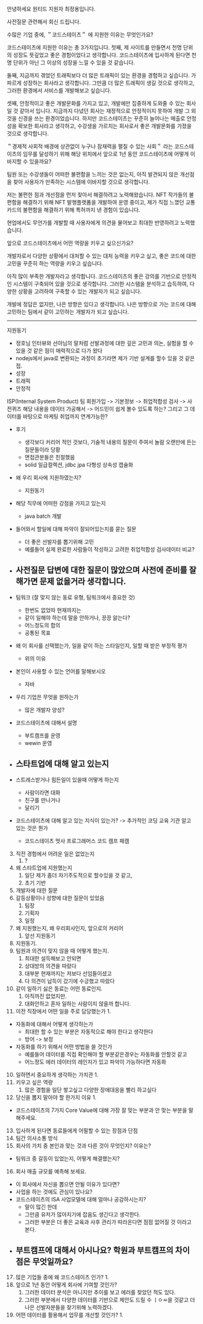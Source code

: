 안녕하세요 원티드 지원자 최정용입니다.

사전질문 관련해서 회신 드립니다.


수많은 기업 중에, ＂코드스테이츠＂ 에 지원한 이유는 무엇인가요?

코드스테이츠에 지원한 이유는 총 3가지입니다.
첫째, 제 사이트를 만들면서 천명 단위의 성장도 뜻깊었고 좋은 경험이었다고 생각합니다.
코드스테이츠에 입사하게 된다면 천명 단위가 아닌 그 이상의 성장을 느낄 수 있을 것 같습니다.

둘째, 지금까지 겪었던 트래픽보다 더 많은 트래픽이 있는 환경을 경험하고 싶습니다.
가파르게 성장하는 회사라고 생각합니다. 그만큼 더 많은 트래픽이 생길 것으로 생각하고, 그러한 환경에서 서비스를 개발해보고 싶습니다.

셋째, 안정적이고 좋은 개발문화를 가지고 있고, 개발에만 집중하게 도와줄 수 있는 회사일 것 같아서 입니다.
지금까지 다녔던 회사는 재정적으로 안정적이지 못하여 개발 그 외 것을 신경을 쓰는 환경이었습니다.
하지만 코드스테이츠는 꾸준히 늘어나는 매출로 안정성을 확보한 회사라고 생각하고, 수강생을 가르치는 회사로서 좋은 개발문화를 가졌을 것으로 생각합니다.

＂경제적 사회적 배경에 상관없이 누구나 잠재력을 펼칠 수 있는 사회＂ 라는 코드스테이츠의 임무를 달성하기 위해 해당 위치에서 앞으로 1년 동안 코드스테이츠에 어떻게 이바지할 수 있을까요?

팀원 또는 수강생들이 어떠한 불편함을 느끼는 것은 없는지, 아직 발견되지 않은 개선점을 찾아 사용자가 만족하는 시스템에 이바지할 것으로 생각합니다.

저는 불편한 점과 개선점을 먼저 찾아서 해결하려고 노력해왔습니다.
NFT 작가들의 불편함을 해결하기 위해 NFT 발행플랫폼을 개발하여 운영 중이고, 제가 직접 느꼈던 교통카드의 불편함을 해결하기 위해 특허까지 낸 경험이 있습니다.

현업에서도 무언가를 개발할 때 사용자에게 의견을 물어보고 최대한 반영하려고 노력했습니다.

앞으로 코드스테이츠에서 어떤 역량을 키우고 싶으신가요?

개발자로서 다양한 상황에서 대처할 수 있는 대처 능력을 키우고 싶고, 좋은 코드에 대한 고민을 꾸준히 하는 역량을 키우고 싶습니다.

아직 많이 부족한 개발자라고 생각합니다.
코드스테이츠의 좋은 강의를 기반으로 안정적인 시스템이 구축되어 있을 것으로 생각합니다.
그러한 시스템을 분석하고 습득하여, 다양한 상황을 고려하여 구축할 수 있는 개발자가 되고 싶습니다.

개발에 정답은 없지만, 나은 방향은 있다고 생각합니다.
나은 방향으로 가는 코드에 대해 고민하는 팀에서 같이 고민하는 개발자가 되고 싶습니다.

---

지원동기
- 정호님 인터뷰와 선아님의 말처럼 선발과정에 대한 깊은 고민과 의논, 실험을 할 수 있을 것 같은 점이 매력적으로 다가 왔다
- nodejs에서 java로 변환되는 과정이 초기라면 제가 기반 설계를 할수 있을 것 같은접.
- 성장
- 트래픽
- 안정적

ISP(Internal System Product) 팀
회원가입 -> 기본정보 -> 취업적합성 검사 -> 사전퀴즈
해당 내용을 데이터 가공해서 -> 어드민이 쉽게 볼수 있도록 하는?
그리고 그 데이터를 바탕으로 마케팅 취업까지 연계가능한?

- 후기  
  - 생각보다 커리어 적인 것보다, 기술적 내용의 질문이 주여서 놀람  오랜만에 든는 질문들이라 당황
  - 면접관분들은 친절했음  
  - solid 일급컬렉션, jdbc jpa 다형성 상속성 캡슐화 

- 왜 우리 회사에 지원하였는지?
  - 지원동기
- 해당 직무에 어떠한 강점을 가지고 있는지
  - java batch 개발
- 들어와서 할일에 대해 파악이 잘되어있는지를 묻는 질문
  - 더 좋은 선발자를 뽑기위해 고민
  - 예를들어 실제 완료한 사람들이 작성하고 고려한 취업적합성 검사데이터 비교?
- 사전질문 답변에 대한 질문이 많았으며 사전에 준비를 잘 해가면 문제 없을거라 생각합니다.
  - 
- 팀워크 (잘 맞지 않는 동료 유형, 팀워크에서 중요한 것)
  - 한번도 없었따 현재까지는 
  - 같이 일해야 하는데 말을 안하거나, 끙끙 앓는다?
  - 어느정도의 합의
  - 공통된 목표
- 왜 이 회사를 선택했는가, 일을 같이 하는 스타일인지, 일할 때 받은 부정적 평가
  - 위의 이유
- 본인이 사용할 수 있는 언어를 말해보시오
  - 자바
- 우리 기업은 무엇을 원하는가
  - 많은 개발자 양성?
- 코드스테이츠에 대해서 설명
  - 부트캠프를 운영
  - wewin 운영
- 스타트업에 대해 알고 있는지
  - 
- 스트레스받거나 힘든일이 있을때 어떻게 하는지
  - 사람이라면 대화
  - 친구를 만나거나
  - 달리기 
- 코드스테이츠에 대해 알고 있는 지식이 있는가? -> 추가적인 코딩 교육 기관 알고 있는 것은 뭔가
  - 코드스테이츠 멋사 프로그래머스 코드 캠프 패캠
3. 직전 경험에서 어려운 일은 없었는지
   1. ?
4. 왜 스타트업에 지원했는지
   1. 일단 제가 좀더 자기주도적으로 할수있을 것 같고,
   2. 초기 기반 
5. 개발자에 대한 질문
6. 갈등상황이나 성향에 대한 질문이 있었음
   1. 팀장
   2. 기획자
   3. 일정
7. 왜 지원했는지, 왜 우리회사인지, 앞으로의 커리어
   1. 앞선 지원동기
8. 지원동기. 
9. 팀원과 의견이 맞지 않을 때 어떻게 했는지. 
   1. 최대한 설득해보고 안되면
   2. 상대방의 의견을 따랐다
   3. 대부분 현재까지는 저보다 선임들이셨고 
   4. 다 의견이 납득이 갔기에 수긍했고 따랐다
10. 같이 일하기 싫은 동료는 어떤 동료인지.
    1. 아직까진 없었지만.
    2. 대화안하고 혼자 일하는 사람이지 않을까 합니다.
11. 이전 직장에서 어떤 일을 주로 담당했는가
    1. 
- 자동화에 대해서 어떻게 생각하는가
  - 최대한 할 수 있는 부분은 자동적으로 해야 한다고 생각한다
  - 방어 -> 보정 
- 자동화를 하기 위해서 어떤 방법을 쓸 것인가
  - 예를들어 데이터를 직접 확인해야 할 부분같은경우는 자동화를 안할것 같고
  - 어느정도 에러 데이터의 레인지가 있고 파악이 가능하다면 자동화
10. 일하면서 중요하게 생각하는 가치관
    1. 
11. 키우고 싶은 역량
    1. 많은 경험을 일단 쌓고싶고 다양한 장애대응을 빨리 하고싶다
12. 당신을 뽑지 말아야 할 한가지 이유
    1. 
- 코드스테이츠의 7가지 Core Value에 대해 가장 잘 맞는 부분과 안 맞는 부분을 말해주세요.
13. 입사하게 된다면 동료들에게 어필할 수 있는 장점과 단점
14. 팀간 의사소통 방식
15. 회사의 가치 중 본인과 맞는 것과 다른 것이 무엇인지? 이유는?
- 팀워크 중 갈등이 있었는지, 어떻게 해결했는지?
16. 회사 매출 규모를 예측해 보세요.
- 이 회사에서 자신을 뽑으면 안될 이유가 있다면?
- 사업을 하는 것에도 관심이 있나요?
- 코드스테이츠의 ISA 사업모델에 대해 얼마나 공감하시는지?
  - 말이 많긴 한데 
  - 그만큼 유저가 많아지기에 잡음도 생긴다고 생각한다.
  - 그러한 부분은 더 좋은 교육과 사후 관리가 따라온다면 점점 없어질 것 이라고 본다.
- 부트캠프에 대해서 아시나요? 학원과 부트캠프의 차이점은 무엇일까요?
  - 
17. 많은 기업들 중에 왜 코드스테이츠 인가?
    1. 
18. 앞으로 1년 동안 어떻게 회사에 기여할 것인가?
    1. 그러한 데이터 분석은 아니지만 추이를 보고 에러를 찾았던 적도 있다.
    2. 그러한 부분에서 다양한 데이터를 기반으로 제안도 드릴 수 ㅣㅇㅆ을 것같고 더 나은 선발자분들을 찾기위해 노력하겠다.
19. 어떤 데이터를 활용해서 업무를 개선할 것인가?
    1. 

